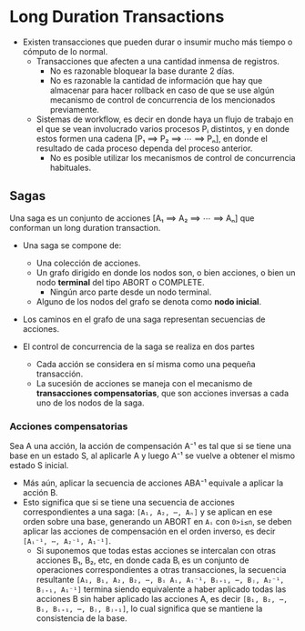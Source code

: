 # Long Duration Transactions

- Existen transacciones que pueden durar o insumir mucho más tiempo o cómputo de lo normal.
    + Transacciones que afecten a una cantidad inmensa de registros.
        * No es razonable bloquear la base durante 2 días.
        * No es razonable la cantidad de información que hay que almacenar para hacer rollback en caso de que se use algún mecanismo de control de concurrencia de los mencionados previamente.
    + Sistemas de workflow, es decir en donde haya un flujo de trabajo en el que se vean involucrado varios procesos Pᵢ distintos, y en donde estos formen una cadena [P₁ ⟹ P₂ ⟹ ⋯ ⟹ Pₙ], en donde el resultado de cada proceso dependa del proceso anterior.
        * No es posible utilizar los mecanismos de control de concurrencia habituales.

## Sagas
Una saga es un conjunto de acciones [A₁ ⟹ A₂ ⟹ ⋯ ⟹ Aₙ] que conforman un long duration transaction.

- Una saga se compone de:
    + Una colección de acciones.
    + Un grafo dirigido en donde los nodos son, o bien acciones, o bien un nodo **terminal** del tipo ABORT o COMPLETE.
        * Ningún arco parte desde un nodo terminal.
    + Alguno de los nodos del grafo se denota como **nodo inicial**.

- Los caminos en el grafo de una saga representan secuencias de acciones.

- El control de concurrencia de la saga se realiza en dos partes
    + Cada acción se considera en sí misma como una pequeña transacción.
    + La sucesión de acciones se maneja con el mecanismo de **transacciones compensatorias**, que son acciones inversas a cada uno de los nodos de la saga.

### Acciones compensatorias
Sea A una acción, la acción de compensación A⁻¹ es tal que si se tiene una base en un estado S, al aplicarle A y luego A⁻¹ se vuelve a obtener el mismo estado S inicial. 

- Más aún, aplicar la secuencia de acciones ABA⁻¹ equivale a aplicar la acción B.
- Esto significa que si se tiene una secuencia de acciones correspondientes a una saga: `[A₁, A₂, ⋯, Aₙ]` y se aplican en ese orden sobre una base, generando un ABORT en `Aᵢ` con `0>i≤n`, se deben aplicar las acciones de compensación en el orden inverso, es decir `[Aᵢ⁻¹, ⋯, A₂⁻¹, A₁⁻¹]`.
    + Si suponemos que todas estas acciones se intercalan con otras acciones B₁, B₂, etc, en donde cada Bᵢ es un conjunto de operaciones correspondientes a otras transacciones, la secuencia resultante `[A₁, B₁, A₂, B₂, ⋯, Bᵢ Aᵢ, Aᵢ⁻¹, Bᵢ₊₁, ⋯, Bⱼ, A₂⁻¹, Bⱼ₊₁, A₁⁻¹]` termina siendo equivalente a haber aplicado todas las acciones B sin haber aplicado las acciones A, es decir `[B₁, B₂, ⋯, Bᵢ, Bᵢ₊₁, ⋯, Bⱼ, Bⱼ₊₁]`, lo cual significa que se mantiene la consistencia de la base.
